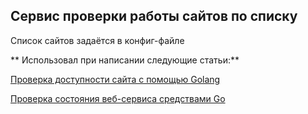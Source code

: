 ## Сервис проверки работы сайтов по списку  

Список сайтов задаётся в конфиг-файле

** Использовал при написании следующие статьи:**  

[Проверка доступности сайта с помощью Golang](https://web-wost.ru/proverka-dostupnosti-sayta-s-pomoschyyu-golang/)

[Проверка состояния веб-сервиса средствами Go](https://medium.com/golang-notes/%D0%BF%D1%80%D0%BE%D0%B2%D0%B5%D1%80%D0%BA%D0%B0-%D1%81%D0%BE%D1%81%D1%82%D0%BE%D1%8F%D0%BD%D0%B8%D1%8F-%D0%B2%D0%B5%D0%B1-%D1%81%D0%B5%D1%80%D0%B2%D0%B8%D1%81%D0%B0-%D1%81%D1%80%D0%B5%D0%B4%D1%81%D1%82%D0%B2%D0%B0%D0%BC%D0%B8-go-1caca8fba7e6)